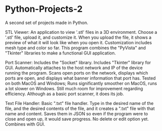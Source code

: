 # Python-Projects-2
A second set of projects made in Python.

STL Viewer: 
  An application to view '.stl' files in a 3D environment.
  Choose a '.stl' file, upload it, and customize it.
  When you upload the file, it shows a preview of what it will look like when you open it.
  Customization includes mesh type and color so far.
  This program combines the "PyVista" and "Tkinter" libraries to make a functional GUI application.

Port Scanner: 
  Includes the "Socket" library.
  Includes "Tkinter" library for GUI.
  Automatically attaches to the host network and IP of the device running the program.
  Scans open ports on the network, displays which ports are open, and displays what banner information that port has.
  Tested on both MacOS and Windows; Runs significantly smoother on MacOS, runs a lot slower on Windows.
  Still much room for improvement regarding efficiency.
  Although as a basic port scanner, it does its job.

Text File Handler: 
  Basic ".txt" file handler.
  Type in the desired name of the file, and the desired contents of the file, and it creates a ".txt" file with that name and content.
  Saves them in JSON so even if the program were to close and open up, it would save progress.
  No delete or edit option yet.
  Combines with GUI.
